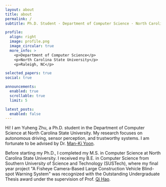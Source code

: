 ```yaml
---
layout: about
title: about
permalink: /
subtitle: Ph.D. Student · Department of Computer Science · North Carolina State University

profile:
  align: right
  image: profile.png
  image_circular: true
  more_info: >
    <p>Department of Computer Science</p>
    <p>North Carolina State University</p>
    <p>Raleigh, NC</p>

selected_papers: true
social: true

announcements:
  enabled: true
  scrollable: true
  limit: 5

latest_posts:
  enabled: false
---
```


Hi! I am Yuheng Zhu, a Ph.D. student in the Department of Computer Science at North Carolina State University. My research focuses on autonomous driving, sensor perception, and trustworthy systems. I am fortunate to be advised by Dr. [Man-Ki Yoon](https://mankiyoon.github.io/).

Before starting my Ph.D., I completed my M.S. in Computer Science at North Carolina State University. I received my B.E. in Computer Science from Southern University of Science and Technology (SUSTech), where my final year project "A Fisheye Camera-Based Large Construction Vehicle Blind-spot Warning System" was recognized with the Outstanding Undergraduate Thesis award under the supervision of Prof. [Qi Hao](https://www.sustech.edu.cn/en/faculties/haoqi.html).
